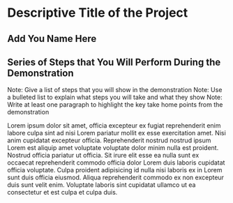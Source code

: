 # Descriptive Title of the Project

## Add You Name Here

## Series of Steps that You Will Perform During the Demonstration

Note: Give a list of steps that you will show in the demonstration
Note: Use a bulleted list to explain what steps you will take and what they show
Note: Write at least one paragraph to highlight the key take home points from the demonstration

Lorem ipsum dolor sit amet, officia excepteur ex fugiat reprehenderit enim
labore culpa sint ad nisi Lorem pariatur mollit ex esse exercitation amet. Nisi
anim cupidatat excepteur officia. Reprehenderit nostrud nostrud ipsum Lorem est
aliquip amet voluptate voluptate dolor minim nulla est proident. Nostrud officia
pariatur ut officia. Sit irure elit esse ea nulla sunt ex occaecat reprehenderit
commodo officia dolor Lorem duis laboris cupidatat officia voluptate. Culpa
proident adipisicing id nulla nisi laboris ex in Lorem sunt duis officia
eiusmod. Aliqua reprehenderit commodo ex non excepteur duis sunt velit enim.
Voluptate laboris sint cupidatat ullamco ut ea consectetur et est culpa et culpa
duis.
